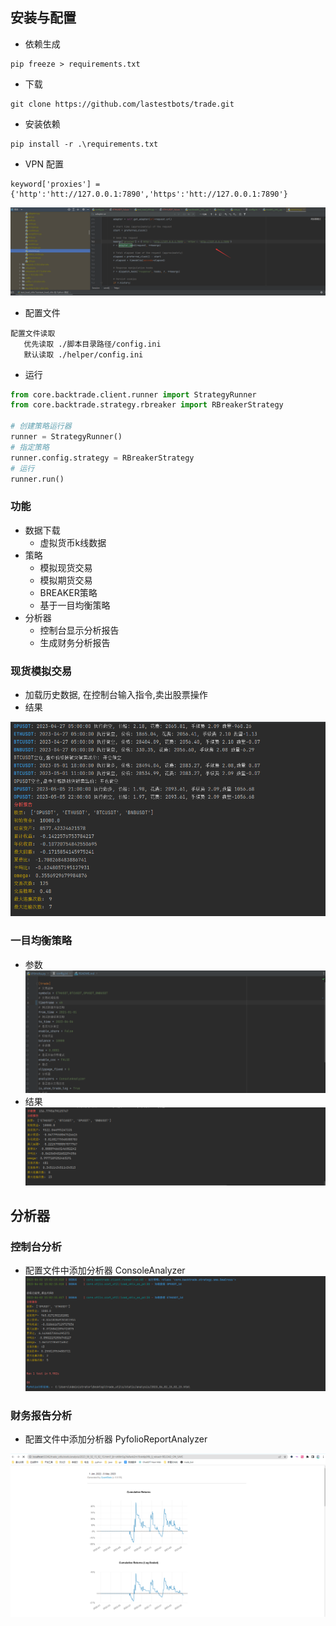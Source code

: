 ## 安装与配置

- 依赖生成

```
pip freeze > requirements.txt
```

- 下载

```
git clone https://github.com/lastestbots/trade.git
```

- 安装依赖

```
pip install -r .\requirements.txt
```

- VPN 配置

``` 
keyword['proxies'] = {'http':'htt://127.0.0.1:7890','https':'htt://127.0.0.1:7890'}
```

![img.png](img.png)

- 配置文件

```
配置文件读取
   优先读取 ./脚本目录路径/config.ini 
   默认读取 ./helper/config.ini  
```

- 运行

```python
from core.backtrade.client.runner import StrategyRunner
from core.backtrade.strategy.rbreaker import RBreakerStrategy

# 创建策略运行器
runner = StrategyRunner()
# 指定策略
runner.config.strategy = RBreakerStrategy
# 运行
runner.run()
```

### 功能

- 数据下载
    - 虚拟货币k线数据
- 策略
    - 模拟现货交易
    - 模拟期货交易
    - BREAKER策略
    - 基于一目均衡策略
- 分析器
    - 控制台显示分析报告
    - 生成财务分析报告

### 现货模拟交易

- 加载历史数据, 在控制台输入指令,卖出股票操作
- 结果

![img_8.png](img_8.png)

### 一目均衡策略

- 参数
  ![img_9.png](img_9.png)
- 结果
  ![img_10.png](img_10.png)

## 分析器

### 控制台分析

- 配置文件中添加分析器 ConsoleAnalyzer
  ![img_6.png](img_6.png)

### 财务报告分析

- 配置文件中添加分析器 PyfolioReportAnalyzer

![img_12.png](img_12.png)